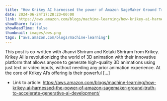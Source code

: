 ```yaml
---
title: "How Krikey AI harnessed the power of Amazon SageMaker Ground Truth to accelerate generative AI development"
date: 2024-06-24T17:28:23+00:00
link: https://aws.amazon.com/blogs/machine-learning/how-krikey-ai-harnessed-the-power-of-amazon-sagemaker-ground-truth-to-accelerate-generative-ai-development/
showShare: false
showReadTime: false
thumbnail: images/aws.png
tags: ["aws.amazon.com/blogs/machine-learning"]
---
```

This post is co-written with Jhanvi Shriram and Ketaki Shriram from Krikey. Krikey AI is revolutionizing the world of 3D animation with their innovative platform that allows anyone to generate high-quality 3D animations using just text or video inputs, without needing any prior animation experience. At the core of Krikey AI’s offering is their powerful […]

- Link to article: https://aws.amazon.com/blogs/machine-learning/how-krikey-ai-harnessed-the-power-of-amazon-sagemaker-ground-truth-to-accelerate-generative-ai-development/